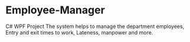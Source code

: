 # Employee-Manager
C# WPF Project
The system helps to manage the department employees,
Entry and exit times to work,
Lateness, manpower and more.
